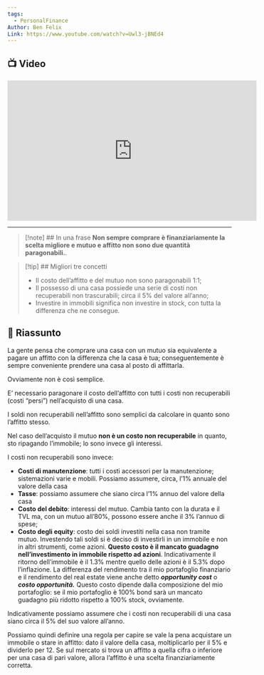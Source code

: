```yaml
---
tags:
  - PersonalFinance
Author: Ben Felix
Link: https://www.youtube.com/watch?v=Uwl3-jBNEd4
---
```

## 📺 Video
<div class="iframe-container">
  <iframe width="560" height="315" src="https://www.youtube.com/embed/Uwl3-jBNEd4" title="YouTube video player" frameborder="0" allow="accelerometer; autoplay; clipboard-write; encrypted-media; gyroscope; picture-in-picture" allowfullscreen></iframe>
</div>

---

> [!note] ## In una frase
> **Non sempre comprare è finanziariamente la scelta migliore e mutuo e affitto non sono due quantità paragonabili.**.

> [!tip] ## Migliori tre concetti
> - Il costo dell’affitto e del mutuo non sono paragonabili 1:1;
> - Il possesso di una casa possiede una serie di costi non recuperabili non trascurabili; circa il 5% del valore all’anno;
> - Investire in immobili significa non investire in stock, con tutta la differenza che ne consegue.

## 📒 Riassunto
La gente pensa che comprare una casa con un mutuo sia equivalente a pagare un affitto con la differenza che la casa è tua; conseguentemente è sempre conveniente prendere una casa al posto di affittarla.

Ovviamente non è così semplice.

E’ necessario paragonare il costo dell’affitto con tutti i costi non recuperabili (costi “persi”) nell’acquisto di una casa.

I soldi non recuperabili nell’affitto sono semplici da calcolare in quanto sono l’affitto stesso.

Nel caso dell’acquisto il mutuo **non è un costo non recuperabile** in quanto, sto ripagando l’immobile; lo sono invece gli interessi.

I costi non recuperabili sono invece:

-   **Costi di manutenzione**: tutti i costi accessori per la manutenzione; sistemazioni varie e mobili. Possiamo assumere, circa, l’1% annuale del valore della casa
-   **Tasse**: possiamo assumere che siano circa l’1% annuo del valore della casa
- **Costo del debito**: interessi del mutuo. Cambia tanto con la durata e il TVL ma, con un mutuo all’80%, possono essere anche il 3% l’annuo di spese;
-   **Costo degli equity**: costo dei soldi investiti nella casa non tramite mutuo. Investendo tali soldi si è deciso di investirli in un immobile e non in altri strumenti, come azioni. **Questo costo è il mancato guadagno nell’investimento in immobile rispetto ad azioni**. Indicativamente il ritorno dell’immobile è il 1.3% mentre quello delle azioni è il 5.3% dopo l’inflazione. La differenza del rendimento tra il mio portafoglio finanziario e il rendimento del real estate viene anche detto _**opportunity cost**_ o _**costo opportunità.**_ Questo costo dipende dalla composizione del mio portafoglio: se il mio portafoglio è 100% bond sarà un mancato guadagno più ridotto rispetto a 100% stock, ovviamente.

Indicativamente possiamo assumere che i costi non recuperabili di una casa siano circa il 5% del suo valore all’anno.

Possiamo quindi definire una regola per capire se vale la pena acquistare un immobile o stare in affitto: dato il valore della casa, moltiplicarlo per il 5% e dividerlo per 12. Se sul mercato si trova un affitto a quella cifra o inferiore per una casa di pari valore, allora l’affitto è una scelta finanziariamente corretta.